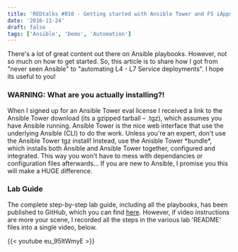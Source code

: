 ```yaml
---
title: 'REDtalks #010 - Getting started with Ansible Tower and F5 iApps'
date: '2016-11-24'
draft: false
tags: ['Ansible', 'Demo', 'Automation']
---
```


There's a lot of great content out there on Ansible playbooks. However, not so much on how to get started. So, this article is to share how I got from "never seen Ansible" to "automating L4 - L7 Service deployments". I hope its useful to you!

### WARNING: What are you actually installing?!

When I signed up for an Ansible Tower eval license I received a link to the Ansible Tower download (its a gzipped tarball – .tgz), which assumes you have Ansible running. Ansible Tower is the nice web interface that use the underlying Ansible (CLI) to do the work. Unless you're an expert, don't use the Ansible Tower tgz install! Instead, use the Anisble Tower \*bundle\*, which installs both Ansible and Ansible Tower together, configured and integrated. This way you won't have to mess with dependancies or configuration files afterwards... If you are new to Ansible, I promise you this will make a HUGE difference.

### Lab Guide

The complete step-by-step lab guide, including all the playbooks, has been published to GitHub, which you can find [here](https://github.com/npearce/F5-iApps_and_Ansible-playbooks). However, if video instructions are more your scene, I recorded all the steps in the various lab 'README' files into a single video, below.

{{< youtube eu_95ItWmyE >}}
